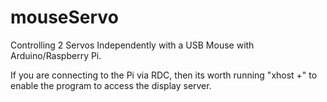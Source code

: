 # mouseServo
Controlling 2 Servos Independently with a USB Mouse with Arduino/Raspberry Pi.

If you are connecting to the Pi via RDC, then its worth running "xhost +" to enable the program to access the display server.
